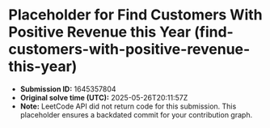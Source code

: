 # Placeholder for Find Customers With Positive Revenue this Year (find-customers-with-positive-revenue-this-year)

- **Submission ID:** 1645357804
- **Original solve time (UTC):** 2025-05-26T20:11:57Z
- **Note:** LeetCode API did not return code for this submission.
  This placeholder ensures a backdated commit for your contribution graph.
